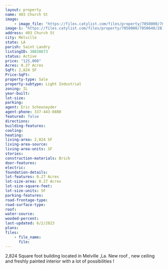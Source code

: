```yaml
---
layout: property
name: 403 Church St
image:
    - image_file: "https://files.catylist.com/files/property/7050000/7050640/28136934_IMG_0146.jpg"
image-1: "https://files.catylist.com/files/property/7050000/7050640/28136943_Screenshot_2023_04_03_at_9.20.46_AM.png"
address: 403 Church St
city: Melville
state: LA
parish: Saint Landry
listingID: 30838673
status: Active
price: "125,000"
Acres: 0.27 Acres
SqFt: 2,824 SF
Price-SqFt:
property-type: Sale
property-subtype: Light Industrial
zoning: IL
year-built:
lot-size:
parking:
agent: Eric Schexnayder
agent-phone: 337-443-0880
featured: false
directions:
building-features:
cooling:
heating:
living-area: 2,824 SF
living-area-source:
living-area-units: SF
stories:
construction-materials: Brick
door-features:
electric:
foundation-details:
lot-features: 0.27 Acres
lot-size-area: 0.27 Acres
lot-size-square-feet:
lot-size-units: SF
parking-features:
road-frontage-type:
road-surface-type:
roof:
water-source:
wooded-percent:
last-updated: 6/2/2023
plans:
files:
    - file_name:
      file:
---
```

2,824 Square foot building located in Melville ,La. New roof , new ceiling and freshly painted interior with a lot of possibilities !
